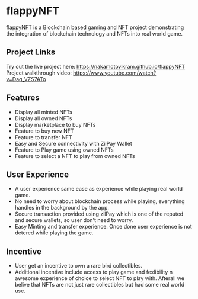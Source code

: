 # flappyNFT
flappyNFT is a Blockchain based gaming and NFT project demonstrating the integration of blockchain technology and NFTs into real world game.

## Project Links

Try out the live project here: https://nakamotovikram.github.io/flappyNFT
Project walkthrough video: https://www.youtube.com/watch?v=Daq_VZS7ATo

## Features
- Display all minted NFTs
- Display all owned NFTs
- Display marketplace to buy NFTs
- Feature to buy new NFT
- Feature to transfer NFT
- Easy and Secure connectivity with ZilPay Wallet
- Feature to Play game using owned NFTs
- Feature to select a NFT to play from owned NFTs

## User Experience
- A user experience same ease as experience while playing real world game.
- No need to worry about blockchain process while playing, everything handles in the background by the app.
- Secure transaction provided using zilPay which is one of the reputed and secure wallets, so user don't need to worry.
- Easy Minting and transfer experience. Once done user experience is not detered while playing the game.

## Incentive
- User get an incentive to own a rare bird collectibles.
- Additional incentive include access to play game and fexlibility n awesome experience of choice to select NFT to play with. Afterall we belive that NFTs are not just rare collectibles but had some real world use.